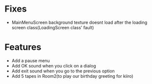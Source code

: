 # Fixes
- MainMenuScreen background texture doesnt load after the loading screen class(LoadingScreen class' fault)

# Features
- Add a pause menu
- Add OK sound when you click on a dialog
- Add exit sound when you go to the previous option
- Add 5 tapes in Room2(to play our birthday greeting for kiiro)
